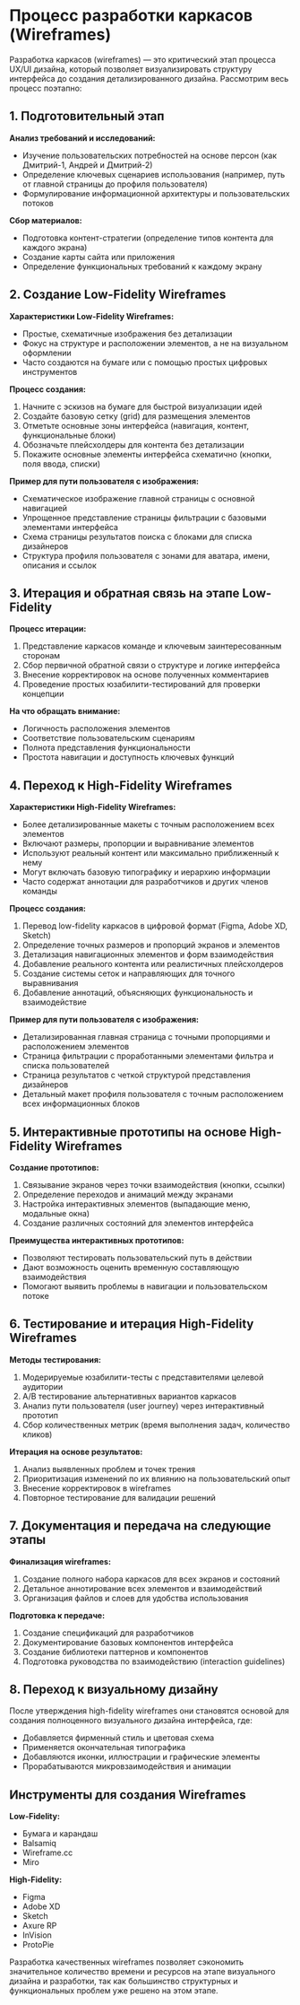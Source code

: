 # Процесс разработки каркасов (Wireframes)

Разработка каркасов (wireframes) — это критический этап процесса UX/UI дизайна, который позволяет визуализировать структуру интерфейса до создания детализированного дизайна. Рассмотрим весь процесс поэтапно:

## 1. Подготовительный этап

**Анализ требований и исследований:**

- Изучение пользовательских потребностей на основе персон (как Дмитрий-1, Андрей и Дмитрий-2)
- Определение ключевых сценариев использования (например, путь от главной страницы до профиля пользователя)
- Формулирование информационной архитектуры и пользовательских потоков

**Сбор материалов:**

- Подготовка контент-стратегии (определение типов контента для каждого экрана)
- Создание карты сайта или приложения
- Определение функциональных требований к каждому экрану

## 2. Создание Low-Fidelity Wireframes

**Характеристики Low-Fidelity Wireframes:**

- Простые, схематичные изображения без детализации
- Фокус на структуре и расположении элементов, а не на визуальном оформлении
- Часто создаются на бумаге или с помощью простых цифровых инструментов

**Процесс создания:**

1. Начните с эскизов на бумаге для быстрой визуализации идей
2. Создайте базовую сетку (grid) для размещения элементов
3. Отметьте основные зоны интерфейса (навигация, контент, функциональные блоки)
4. Обозначьте плейсхолдеры для контента без детализации
5. Покажите основные элементы интерфейса схематично (кнопки, поля ввода, списки)

**Пример для пути пользователя с изображения:**

- Схематическое изображение главной страницы с основной навигацией
- Упрощенное представление страницы фильтрации с базовыми элементами интерфейса
- Схема страницы результатов поиска с блоками для списка дизайнеров
- Структура профиля пользователя с зонами для аватара, имени, описания и ссылок

## 3. Итерация и обратная связь на этапе Low-Fidelity

**Процесс итерации:**

1. Представление каркасов команде и ключевым заинтересованным сторонам
2. Сбор первичной обратной связи о структуре и логике интерфейса
3. Внесение корректировок на основе полученных комментариев
4. Проведение простых юзабилити-тестирований для проверки концепции

**На что обращать внимание:**

- Логичность расположения элементов
- Соответствие пользовательским сценариям
- Полнота представления функциональности
- Простота навигации и доступность ключевых функций

## 4. Переход к High-Fidelity Wireframes

**Характеристики High-Fidelity Wireframes:**

- Более детализированные макеты с точным расположением всех элементов
- Включают размеры, пропорции и выравнивание элементов
- Используют реальный контент или максимально приближенный к нему
- Могут включать базовую типографику и иерархию информации
- Часто содержат аннотации для разработчиков и других членов команды

**Процесс создания:**

1. Перевод low-fidelity каркасов в цифровой формат (Figma, Adobe XD, Sketch)
2. Определение точных размеров и пропорций экранов и элементов
3. Детализация навигационных элементов и форм взаимодействия
4. Добавление реального контента или реалистичных плейсхолдеров
5. Создание системы сеток и направляющих для точного выравнивания
6. Добавление аннотаций, объясняющих функциональность и взаимодействие

**Пример для пути пользователя с изображения:**

- Детализированная главная страница с точными пропорциями и расположением элементов
- Страница фильтрации с проработанными элементами фильтра и списка пользователей
- Страница результатов с четкой структурой представления дизайнеров
- Детальный макет профиля пользователя с точным расположением всех информационных блоков

## 5. Интерактивные прототипы на основе High-Fidelity Wireframes

**Создание прототипов:**

1. Связывание экранов через точки взаимодействия (кнопки, ссылки)
2. Определение переходов и анимаций между экранами
3. Настройка интерактивных элементов (выпадающие меню, модальные окна)
4. Создание различных состояний для элементов интерфейса

**Преимущества интерактивных прототипов:**

- Позволяют тестировать пользовательский путь в действии
- Дают возможность оценить временную составляющую взаимодействия
- Помогают выявить проблемы в навигации и пользовательском потоке

## 6. Тестирование и итерация High-Fidelity Wireframes

**Методы тестирования:**

1. Модерируемые юзабилити-тесты с представителями целевой аудитории
2. A/B тестирование альтернативных вариантов каркасов
3. Анализ пути пользователя (user journey) через интерактивный прототип
4. Сбор количественных метрик (время выполнения задач, количество кликов)

**Итерация на основе результатов:**

1. Анализ выявленных проблем и точек трения
2. Приоритизация изменений по их влиянию на пользовательский опыт
3. Внесение корректировок в wireframes
4. Повторное тестирование для валидации решений

## 7. Документация и передача на следующие этапы

**Финализация wireframes:**

1. Создание полного набора каркасов для всех экранов и состояний
2. Детальное аннотирование всех элементов и взаимодействий
3. Организация файлов и слоев для удобства использования

**Подготовка к передаче:**

1. Создание спецификаций для разработчиков
2. Документирование базовых компонентов интерфейса
3. Создание библиотеки паттернов и компонентов
4. Подготовка руководства по взаимодействию (interaction guidelines)

## 8. Переход к визуальному дизайну

После утверждения high-fidelity wireframes они становятся основой для создания полноценного визуального дизайна интерфейса, где:

- Добавляется фирменный стиль и цветовая схема
- Применяется окончательная типографика
- Добавляются иконки, иллюстрации и графические элементы
- Прорабатываются микровзаимодействия и анимации

## Инструменты для создания Wireframes

**Low-Fidelity:**

- Бумага и карандаш
- Balsamiq
- Wireframe.cc
- Miro

**High-Fidelity:**

- Figma
- Adobe XD
- Sketch
- Axure RP
- InVision
- ProtoPie

Разработка качественных wireframes позволяет сэкономить значительное количество времени и ресурсов на этапе визуального дизайна и разработки, так как большинство структурных и функциональных проблем уже решено на этом этапе.